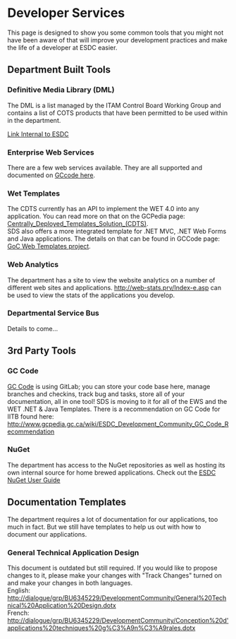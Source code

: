 # Developer Services

This page is designed to show you some common tools that you might not have been aware of that will improve your development practices and make the life of a developer at ESDC easier.

## Department Built Tools

### Definitive Media Library (DML)

The DML is a list managed by the ITAM Control Board Working Group and contains a list of COTS products that have been permitted to be used within in the department.

[Link Internal to ESDC](http://dialogue/grp/ITAM-GBTI-SD-DL/Site/Active%20Products.aspx)

### Enterprise Web Services

There are a few web services available. They are all supported and documented on [GCcode here](https://gccode.ssc-spc.gc.ca/iitb-dgiit/sds/ews).

### Wet Templates

The CDTS currently has an API to implement the WET 4.0 into any application. You can read more on that on the GCPedia page: [Centrally_Deployed_Templates_Solution_(CDTS)](https://www.gcpedia.gc.ca/wiki/Centrally_Deployed_Templates_Solution_(CDTS)).   
SDS also offers a more integrated template for .NET MVC, .NET Web Forms and Java applications. The details on that can be found in GCCode page: [GoC Web Templates project](https://gccode.ssc-spc.gc.ca/GOCWebTemplates).

### Web Analytics

The department has a site to view the website analytics on a number of different web sites and applications. <http://web-stats.prv/Index-e.asp> can be used to view the stats of the applications you develop.

### Departmental Service Bus

Details to come...

## 3rd Party Tools

### GC Code

[GC Code](https://gccode.ssc-spc.gc.ca/)
is using GitLab; you can store your code base here, manage branches and checkins, track bug and tasks, store all of your documentation, all in one tool! SDS is moving to it for all of the EWS and the WET .NET & Java Templates.
There is a recommendation on GC Code for IITB found here: <http://www.gcpedia.gc.ca/wiki/ESDC_Development_Community_GC_Code_Recommendation>

### NuGet

The department has access to the NuGet repositories as well as hosting its own internal source for home brewed applications.
Check out the [ESDC NuGet User Guide](https://www.gcpedia.gc.ca/wiki/EDC_NuGet_User_Guide)

## Documentation Templates

The department requires a lot of documentation for our applications, too much in fact. But we still have templates to help us out with how to document our applications.

### General Technical Application Design

This document is outdated but still required. If you would like to propose changes to it, please make your changes with "Track Changes" turned on and make your changes in both languages.   
English: <http://dialogue/grp/BU6345229/DevelopmentCommunity/General%20Technical%20Application%20Design.dotx>   
French: <http://dialogue/grp/BU6345229/DevelopmentCommunity/Conception%20d'applications%20techniques%20g%C3%A9n%C3%A9rales.dotx>
